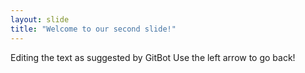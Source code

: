 ```yaml
---
layout: slide
title: "Welcome to our second slide!"
---
```

Editing the text as suggested by GitBot
Use the left arrow to go back!
